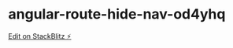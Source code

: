 # angular-route-hide-nav-od4yhq

[Edit on StackBlitz ⚡️](https://stackblitz.com/edit/angular-route-hide-nav-od4yhq)